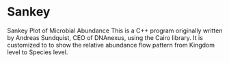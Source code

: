 # Sankey
Sankey Plot of Microbial Abundance
This is a C++ program originally written by Andreas Sundquist, CEO of DNAnexus, using the Cairo library. It is customized to to show the relative abundance flow pattern from Kingdom level to Species level.

